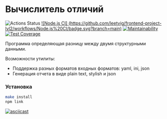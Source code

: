 # Вычислитель отличий
![Actions Status](https://github.com/leetvig/frontend-project-lvl2/workflows/hexlet-check/badge.svg)
[![Node.js CI] (https://github.com/leetvig/frontend-project-lvl2/workflows/Node.js%20CI/badge.svg?branch=main)](https://github.com/leetvig/frontend-project-lvl2/actions?query=workflow%3A%22Node.js+CI%22)
[![Maintainability](https://api.codeclimate.com/v1/badges/b74102ed30df5a4e7a28/maintainability)](https://codeclimate.com/github/leetvig/frontend-project-lvl-2/maintainability)
[![Test Coverage](https://api.codeclimate.com/v1/badges/b74102ed30df5a4e7a28/test_coverage)](https://codeclimate.com/github/leetvig/frontend-project-lvl-2/test_coverage)

Программа определяющая разницу между двумя структурными данными.

Возможности утилиты:

* Поддержка разных форматов входных форматов: yaml, ini, json
* Генерация отчета в виде plain text, stylish и json

### Установка
```bash
make install
npm link
```

[![asciicast](https://asciinema.org/a/Di8GY2EZUVkgoADW86gQrABEZ.svg)](https://asciinema.org/a/Di8GY2EZUVkgoADW86gQrABEZ)
